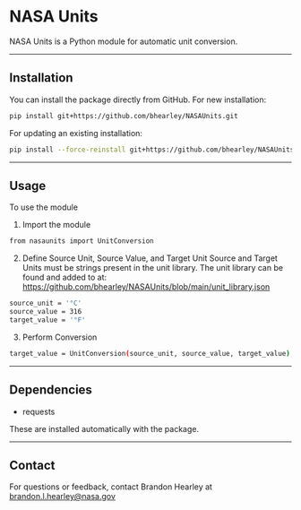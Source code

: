 # NASA Units

NASA Units is a Python module for automatic unit conversion.

---

## Installation

You can install the package directly from GitHub.
For new installation:

```bash
pip install git+https://github.com/bhearley/NASAUnits.git
```

For updating an existing installation:

```bash
pip install --force-reinstall git+https://github.com/bhearley/NASAUnits.git
```

---

## Usage

To use the module

1. Import the module
   
```bash
from nasaunits import UnitConversion
```

2. Define Source Unit, Source Value, and Target Unit
Source and Target Units must be strings present in the unit library. The unit library can be found and added to at: https://github.com/bhearley/NASAUnits/blob/main/unit_library.json

```bash
source_unit = '°C'
source_value = 316
target_value = '°F'
```
   
3. Perform Conversion
```bash
target_value = UnitConversion(source_unit, source_value, target_value)
```

---

## Dependencies
- requests

These are installed automatically with the package.

---
## Contact
For questions or feedback, contact Brandon Hearley at brandon.l.hearley@nasa.gov

